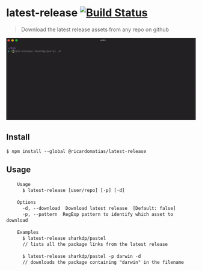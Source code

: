 # latest-release [![Build Status](https://travis-ci.org/ricardomatias/latest-release.svg?branch=master)](https://travis-ci.org/ricardomatias/latest-release)

> Download the latest release assets from any repo on github

![screencast](https://github.com/ricardomatias/latest-release/blob/master/latest-screencast.gif)


## Install

```
$ npm install --global @ricardomatias/latest-release
```

## Usage

```
	Usage
	  $ latest-release [user/repo] [-p] [-d]

	Options
	  -d, --download  Download latest release  [Default: false]
	  -p, --pattern  RegExp pattern to identify which asset to download

	Examples
	  $ latest-release sharkdp/pastel
	  // lists all the package links from the latest release

	  $ latest-release sharkdp/pastel -p darwin -d
	  // downloads the package containing "darwin" in the filename
```
